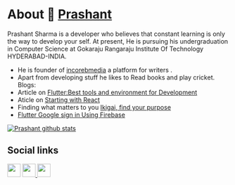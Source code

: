# About 👋 [Prashant](sharmaprashant.me)

Prashant Sharma is a developer who believes that constant learning is only the way to develop your self. At present, He is pursuing his undergraduation in Computer Science at Gokaraju Rangaraju Institute Of Technology HYDERABAD-INDIA.

* He is founder of [incorebmedia](https://incorebmedia.com) a platform for writers .
* Apart from developing stuff he likes to Read books and play cricket.
Blogs:
* Article on [Flutter:Best tools and environment for Development](https://www.incorebmedia.com/post/flutter-best-tools-and-environment-for-development)
* Aticle on [Starting with React](https://prashantrockzz20.wixsite.com/website/single-post/2020/05/30/Starting-with-React)
* Finding what matters to you [Ikigai, find your purpose](https://prashantrockzz20.wixsite.com/website/single-post/2020/05/19/Ikigai-find-your-purpose)
* [Flutter Google sign in Using Firebase](https://prashantrockzz20.wixsite.com/website/single-post/2020/04/20/Flutter-Google-sign-in-Using-Firebase)


[![Prashant github stats](https://github-readme-stats.vercel.app/api?username=prashant1720)](https://github.com/prashant1720/github-readme-stats)
## Social links
<a href="https://github.com/prashant1720"><img src="https://github.com/favicon.ico" padding="35" width="30" height="30" ></a>    <a href="https://www.instagram.com/mr__prashantsharma__/"> <img src="https://image.flaticon.com/icons/svg/733/733614.svg" width="30" height="30"> <a href="https://www.incorebmedia.com/"><img src="https://image.flaticon.com/icons/svg/1069/1069159.svg" width="30" height="30"></a>
 

